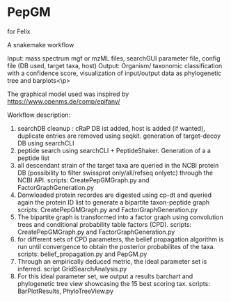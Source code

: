 # PepGM
for Felix

A snakemake workflow 

 Input: mass spectrum mgf or mzML files, searchGUI parameter file, config file (DB used, target taxa, host)
Output: Organism/ taxonomic classification with a confidence score, visualization of input/output data as phylogenetic tree and barplots<\p>

 The graphical model used was inspired by https://www.openms.de/comp/epifany/ 
 
 
Workflow description:
1. searchDB cleanup : cRaP DB ist added, host is added (if wanted), duplicate entries are removed using seqkit. generation of target-decoy DB using searchCLI
2. peptide search using searchCLI + PeptideShaker. Generation of a a peptide list
3. all descendant strain of the target taxa are queried in the NCBI protein DB (possibility to filter swissprot only/all/refseq onlyetc) through the NCBI API. scripts: CreatePepGMGraph.py and FactorGraphGeneration.py
4. Donwloaded protein recordes are digested using cp-dt and queried again the protein ID list to generate a bipartite taxon-peptide graph scripts: CreatePepGMGraph.py and FactorGraphGeneration.py
5. The bipartite graph is transformed into a factor graph using convolution trees and conditional probability table factors (CPD). scripts: CreatePepGMGraph.py and FactorGraphGeneration.py
6. for different sets of CPD parameters, the belief propagation algorithm is run until convergence to obtain the posterior probabilites of the taxa. scripts: belief_propagation.py and PepGM.py 
7. Through an  empirically deduced metric, the ideal parameter set is inferred. script GridSearchAnalysis.py 
8. For this ideal parameter set, we output a results barchart and phylogenetic tree view showcasing the 15 best scoring tax. scripts: BarPlotResults, PhyloTreeView.py

